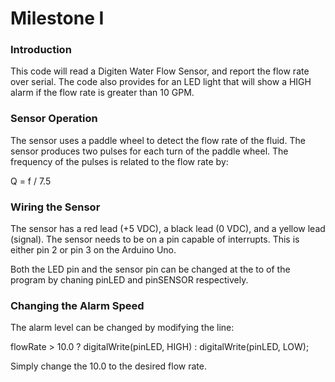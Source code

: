 # Milestone I

### Introduction

This code will read a Digiten Water Flow Sensor, and report the flow rate over serial. The code also provides for an LED light that will show a HIGH alarm if the flow rate is greater than 10 GPM. 

### Sensor Operation

The sensor uses a paddle wheel to detect the flow rate of the fluid. The sensor produces two pulses for each turn of the paddle wheel. The frequency of the pulses is related to the flow rate by:

Q = f / 7.5

### Wiring the Sensor

The sensor has a red lead (+5 VDC), a black lead (0 VDC), and a yellow lead (signal). The sensor needs to be on a pin capable of interrupts. This is either pin 2 or pin 3 on the Arduino Uno.

Both the LED pin and the sensor pin can be changed at the to of the program by chaning pinLED and pinSENSOR respectively.

### Changing the Alarm Speed

The alarm level can be changed by modifying the line:

  flowRate > 10.0 ? digitalWrite(pinLED, HIGH) : digitalWrite(pinLED, LOW);

Simply change the 10.0 to the desired flow rate.
